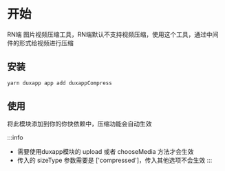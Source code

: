 # 开始

RN端 图片视频压缩工具，RN端默认不支持视频压缩，使用这个工具，通过中间件的形式给视频进行压缩

## 安装

```bash
yarn duxapp app add duxappCompress
```

## 使用

将此模块添加到你的你快依赖中，压缩功能会自动生效

:::info
- 需要使用duxapp模块的 upload 或者 chooseMedia 方法才会生效
- 传入的 sizeType 参数需要是 ['compressed']，传入其他选项不会生效
:::
